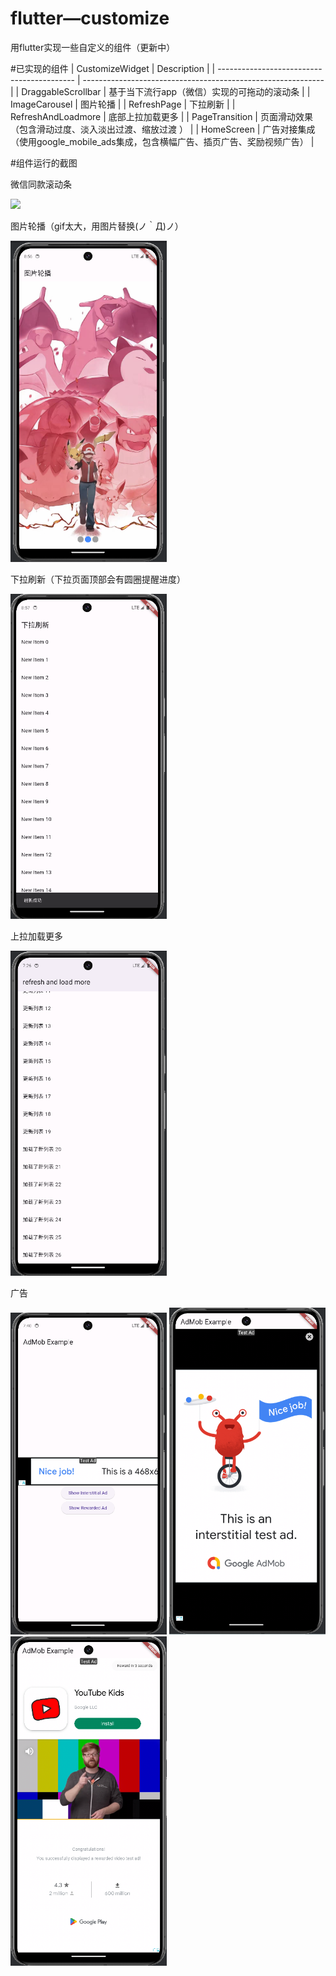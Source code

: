 # flutter—customize

用flutter实现一些自定义的组件（更新中）


#已实现的组件
| CustomizeWidget                            | Description                                                  |
| ------------------------------------------ | ------------------------------------------------------------ |
| DraggableScrollbar                         | 基于当下流行app（微信）实现的可拖动的滚动条                   |
| ImageCarousel                              | 图片轮播                                                     |
| RefreshPage                                | 下拉刷新                                                     |
| RefreshAndLoadmore                         | 底部上拉加载更多                                             |
| PageTransition                             | 页面滑动效果（包含滑动过度、淡入淡出过渡、缩放过渡 ）         |
| HomeScreen                                 | 广告对接集成 （使用google_mobile_ads集成，包含横幅广告、插页广告、奖励视频广告）     |

#组件运行的截图



微信同款滚动条

<img src="./demo/DraggableScrollbar.gif" width="600"/>


图片轮播（gif太大，用图片替换(ノ｀Д)ノ）

<img src="./demo/imagecarousel.png" width="250">

下拉刷新（下拉页面顶部会有圆圈提醒进度）

<img src="./demo/refresh.png" width="250">

上拉加载更多

<img src="./demo/loadmore.png" width="250">

广告

<img src="./demo/bannerAd.png" width="250"> <img src="./demo/InterstitialAd.png" width="250"> <img src="./demo/RewardedAd.png" width="250">


